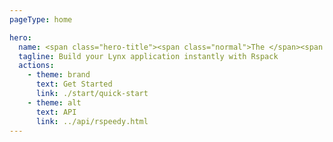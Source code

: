 ```yaml
---
pageType: home

hero:
  name: <span class="hero-title"><span class="normal">The </span><span class="brand-ani">Build Tool </span><span class="normal">for </span><span class="brand">Lynx</span></span>
  tagline: Build your Lynx application instantly with Rspack
  actions:
    - theme: brand
      text: Get Started
      link: ./start/quick-start
    - theme: alt
      text: API
      link: ../api/rspeedy.html
---
```


